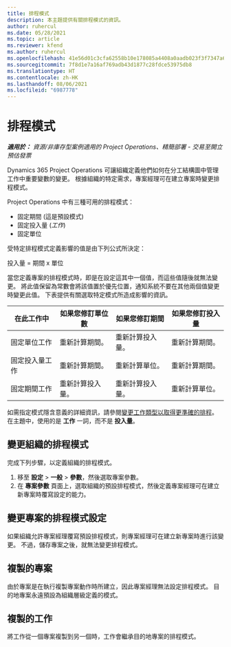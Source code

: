 ```yaml
---
title: 排程模式
description: 本主題提供有關排程模式的資訊。
author: ruhercul
ms.date: 05/28/2021
ms.topic: article
ms.reviewer: kfend
ms.author: ruhercul
ms.openlocfilehash: 41e56d01c3cfa62558b10e178085a4408a0aadb023f3f7347a61d121f542bb08
ms.sourcegitcommit: 7f8d1e7a16af769adb43d1877c28fdce53975db8
ms.translationtype: HT
ms.contentlocale: zh-HK
ms.lasthandoff: 08/06/2021
ms.locfileid: "6987778"
---
```

# <a name="scheduling-modes"></a>排程模式

_**適用於：** 資源/非庫存型案例適用的 Project Operations、精簡部署 - 交易至開立預估發票_


Dynamics 365 Project Operations 可讓組織定義他們如何在分工結構圖中管理工作中重要變數的變更。 根據組織的特定需求，專案經理可在建立專案時變更排程模式。

Project Operations 中有三種可用的排程模式：

  - 固定期間 (這是預設模式)
  - 固定投入量 (*工作*)
  - 固定單位

受特定排程模式定義影響的值是由下列公式所決定：

  投入量 = 期間 x 單位

當您定義專案的排程模式時，即是在設定這其中一個值，而這些值隨後就無法變更。 將此值保留為常數會將該值置於優先位置，通知系統不要在其他兩個值變更時變更此值。 下表提供有關選取特定模式所造成影響的資訊。

| **在此工作中**             | **如果您修訂單位數**   | **如果您修訂期間** | **如果您修訂投入量**  |
|----------------------|---------------------------|----------------------------|---------------------------|
| 固定單位工作     | 重新計算期間。 | 重新計算投入量。    | 重新計算期間。 |
| 固定投入量工作    | 重新計算期間。 | 重新計算單位。    | 重新計算期間。 |
| 固定期間工作  | 重新計算投入量。   | 重新計算投入量。    | 重新計算單位。   |

如需指定模式隱含意義的詳細資訊，請參閱[變更工作類型以取得更準確的排程](https://support.microsoft.com/en-us/office/change-the-task-type-for-more-accurate-scheduling-b0b969ad-45bc-4e9e-8967-435587548a72)。 在主題中，使用的是 **工作** 一詞，而不是 **投入量**。

## <a name="change-the-organizations-scheduling-mode"></a>變更組織的排程模式

完成下列步驟，以定義組織的排程模式。

1. 移至 **設定** \> **一般** \> **參數**，然後選取專案參數。 
2. 在 **專案參數** 頁面上，選取組織的預設排程模式，然後定義專案經理可在建立新專案時覆寫設定的能力。

## <a name="change-the-scheduling-mode-setting-on-a-project"></a>變更專案的排程模式設定

如果組織允許專案經理覆寫預設排程模式，則專案經理可在建立新專案時進行該變更。 不過，儲存專案之後，就無法變更排程模式。

## <a name="copied-projects"></a>複製的專案

由於專案是在執行複製專案動作時所建立，因此專案經理無法設定排程模式。 目的地專案永遠預設為組織層級定義的模式。

## <a name="copied-tasks"></a>複製的工作

將工作從一個專案複製到另一個時，工作會繼承目的地專案的排程模式。
